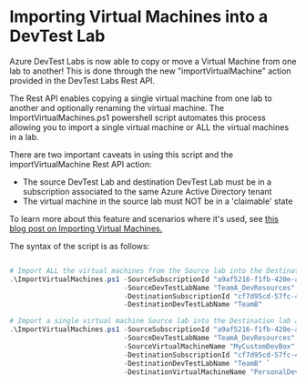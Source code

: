 # Importing Virtual Machines into a DevTest Lab
Azure DevTest Labs is now able to copy or move a Virtual Machine from one lab to another!  This is done through the new "importVirtualMachine" action provided in the DevTest Labs Rest API.

The Rest API enables copying a single virtual machine from one lab to another and optionally renaming the virtual machine.  The ImportVirtualMachines.ps1 powershell script automates this process allowing you to import a single virtual machine or ALL the virtual machines in a lab.

There are two important caveats in using this script and the importVirtualMachine Rest API action:
* The source DevTest Lab and destination DevTest Lab must be in a subscription associated to the same Azure Active Directory tenant
* The virtual machine in the source lab must NOT be in a 'claimable' state

To learn more about this feature and scenarios where it's used, see [this blog post on Importing Virtual Machines.](http://blogs.msdn.microsoft.com/devtestlab/2018/05/09/importing-virtual-machines-across-labs/)

The syntax of the script is as follows:
```powershell

# Import ALL the virtual machines from the Source lab into the Destination lab
.\ImportVirtualMachines.ps1 -SourceSubscriptionId "a9af5216-f1fb-420e-a146-3fdd011b696e" `
                            -SourceDevTestLabName "TeamA_DevResources" `
                            -DestinationSubscriptionId "cf7d95cd-57fc-4713-b0c1-db9d9b633b67" `
                            -DestinationDevTestLabName "TeamB"

# Import a single virtual machine Source lab into the Destination lab and rename it during import
.\ImportVirtualMachines.ps1 -SourceSubscriptionId "a9af5216-f1fb-420e-a146-3fdd011b696e" `
                            -SourceDevTestLabName "TeamA_DevResources" `
                            -SourceVirtualMachineName "MyCustomDevBox" `
                            -DestinationSubscriptionId "cf7d95cd-57fc-4713-b0c1-db9d9b633b67" `
                            -DestinationDevTestLabName "TeamB" `
                            -DestinationVirtualMachineName "PersonalDevBox"

```
